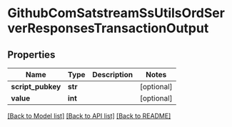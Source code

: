 # GithubComSatstreamSsUtilsOrdServerResponsesTransactionOutput

## Properties
Name | Type | Description | Notes
------------ | ------------- | ------------- | -------------
**script_pubkey** | **str** |  | [optional] 
**value** | **int** |  | [optional] 

[[Back to Model list]](../README.md#documentation-for-models) [[Back to API list]](../README.md#documentation-for-api-endpoints) [[Back to README]](../README.md)

